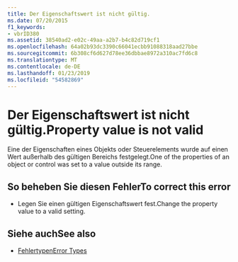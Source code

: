 ```yaml
---
title: Der Eigenschaftswert ist nicht gültig.
ms.date: 07/20/2015
f1_keywords:
- vbrID380
ms.assetid: 38540ad2-e02c-49aa-a2b7-b4c82d719cf1
ms.openlocfilehash: 64a02b93dc3390c66041ecbb91088318aad27bbe
ms.sourcegitcommit: 6b308cf6d627d78ee36dbbae8972a310ac7fd6c8
ms.translationtype: MT
ms.contentlocale: de-DE
ms.lasthandoff: 01/23/2019
ms.locfileid: "54582869"
---
```

# <a name="property-value-is-not-valid"></a><span data-ttu-id="05e93-102">Der Eigenschaftswert ist nicht gültig.</span><span class="sxs-lookup"><span data-stu-id="05e93-102">Property value is not valid</span></span>
<span data-ttu-id="05e93-103">Eine der Eigenschaften eines Objekts oder Steuerelements wurde auf einen Wert außerhalb des gültigen Bereichs festgelegt.</span><span class="sxs-lookup"><span data-stu-id="05e93-103">One of the properties of an object or control was set to a value outside its range.</span></span>  
  
## <a name="to-correct-this-error"></a><span data-ttu-id="05e93-104">So beheben Sie diesen Fehler</span><span class="sxs-lookup"><span data-stu-id="05e93-104">To correct this error</span></span>  
  
-   <span data-ttu-id="05e93-105">Legen Sie einen gültigen Eigenschaftswert fest.</span><span class="sxs-lookup"><span data-stu-id="05e93-105">Change the property value to a valid setting.</span></span>  
  
## <a name="see-also"></a><span data-ttu-id="05e93-106">Siehe auch</span><span class="sxs-lookup"><span data-stu-id="05e93-106">See also</span></span>
- [<span data-ttu-id="05e93-107">Fehlertypen</span><span class="sxs-lookup"><span data-stu-id="05e93-107">Error Types</span></span>](../../visual-basic/programming-guide/language-features/error-types.md)
